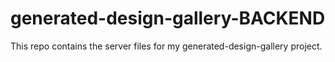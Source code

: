# generated-design-gallery-BACKEND

This repo contains the server files for my generated-design-gallery project.
